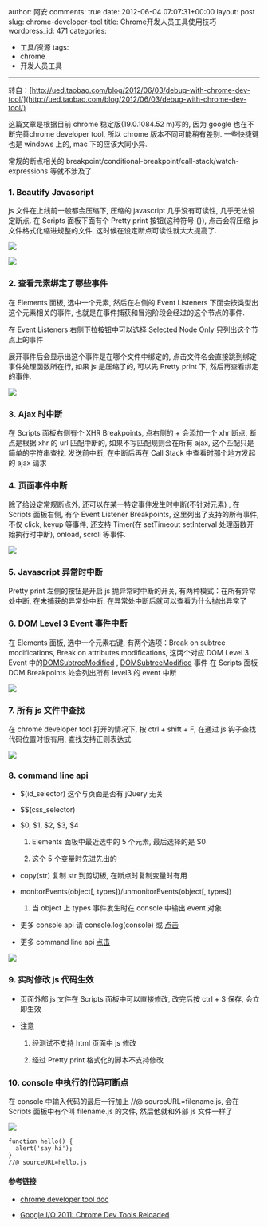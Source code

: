 author: 阿安
comments: true
date: 2012-06-04 07:07:31+00:00
layout: post
slug: chrome-developer-tool
title: Chrome开发人员工具使用技巧
wordpress_id: 471
categories:
- 工具/资源
tags:
- chrome
- 开发人员工具
---

转自：[http://ued.taobao.com/blog/2012/06/03/debug-with-chrome-dev-tool/](http://ued.taobao.com/blog/2012/06/03/debug-with-chrome-dev-tool/)

这篇文章是根据目前 chrome 稳定版(19.0.1084.52 m)写的, 因为 google 也在不断完善chrome developer tool, 所以 chrome 版本不同可能稍有差别. 一些快捷键也是 windows 上的, mac 下的应该大同小异.

常规的断点相关的 breakpoint/conditional-breakpoint/call-stack/watch-expressions 等就不涉及了.


### **1. Beautify Javascript**


js 文件在上线前一般都会压缩下, 压缩的 javascript 几乎没有可读性, 几乎无法设定断点. 在 Scripts 面板下面有个 Pretty print 按钮(这种符号 {}), 点击会将压缩 js 文件格式化缩进规整的文件, 这时候在设定断点可读性就大大提高了.

[![](http://ued.taobao.com/blog/wp-content/uploads/2012/06/script-pretty-before.jpg)](http://ued.taobao.com/blog/wp-content/uploads/2012/06/script-pretty-before.jpg)

[![](http://ued.taobao.com/blog/wp-content/uploads/2012/06/script-pretty-after.jpg)<!-- more -->](http://ued.taobao.com/blog/wp-content/uploads/2012/06/script-pretty-after.jpg)


### **2. 查看元素绑定了哪些事件**


在 Elements 面板, 选中一个元素, 然后在右侧的 Event Listeners 下面会按类型出这个元素相关的事件, 也就是在事件捕获和冒泡阶段会经过的这个节点的事件.

在 Event Listeners 右侧下拉按钮中可以选择 Selected Node Only 只列出这个节点上的事件

展开事件后会显示出这个事件是在哪个文件中绑定的, 点击文件名会直接跳到绑定事件处理函数所在行, 如果 js 是压缩了的, 可以先 Pretty print 下, 然后再查看绑定的事件.

[![](http://ued.taobao.com/blog/wp-content/uploads/2012/06/element-events.jpg)](http://ued.taobao.com/blog/wp-content/uploads/2012/06/element-events.jpg)


### **3. Ajax 时中断**


在 Scripts 面板右侧有个 XHR Breakpoints, 点右侧的 + 会添加一个 xhr 断点, 断点是根据 xhr 的 url 匹配中断的, 如果不写匹配规则会在所有 ajax, 这个匹配只是简单的字符串查找, 发送前中断, 在中断后再在 Call Stack 中查看时那个地方发起的 ajax 请求


### **4. 页面事件中断**


除了给设定常规断点外, 还可以在某一特定事件发生时中断(不针对元素) , 在 Scripts 面板右侧, 有个 Event Listener Breakpoints, 这里列出了支持的所有事件, 不仅 click, keyup 等事件, 还支持 Timer(在 setTimeout setInterval 处理函数开始执行时中断), onload, scroll 等事件.

[![](http://ued.taobao.com/blog/wp-content/uploads/2012/06/breakpoints.jpg)](http://ued.taobao.com/blog/wp-content/uploads/2012/06/breakpoints.jpg)


### **5. Javascript 异常时中断**


Pretty print 左侧的按钮是开启 js 抛异常时中断的开关, 有两种模式：在所有异常处中断, 在未捕获的异常处中断. 在异常处中断后就可以查看为什么抛出异常了


### **6. DOM Level 3 Event 事件中断**


在 Elements 面板, 选中一个元素右键, 有两个选项：Break on subtree modifications, Break on attributes modifications, 这两个对应 DOM Level 3 Event 中的[DOMSubtreeModified](http://www.w3.org/TR/DOM-Level-3-Events/#event-type-DOMSubtreeModified) , [DOMSubtreeModified](http://www.w3.org/TR/DOM-Level-3-Events/#event-type-DOMAttrModified) 事件 在 Scripts 面板 DOM Breakpoints 处会列出所有 level3 的 event 中断

[![](http://ued.taobao.com/blog/wp-content/uploads/2012/06/dom-event-level3.jpg)](http://ued.taobao.com/blog/wp-content/uploads/2012/06/dom-event-level3.jpg)


### **7. 所有 js 文件中查找**


在 chrome developer tool 打开的情况下, 按 ctrl + shift + F, 在通过 js 钩子查找代码位置时很有用, 查找支持正则表达式

[![](http://ued.taobao.com/blog/wp-content/uploads/2012/06/multifile-find.jpg)](http://ued.taobao.com/blog/wp-content/uploads/2012/06/multifile-find.jpg)


### **8. command line api**





	
  * $(id_selector) 这个与页面是否有 jQuery 无关

	
  * $$(css_selector)

	
  * $0, $1, $2, $3, $4

	
    1. Elements 面板中最近选中的 5 个元素, 最后选择的是 $0

	
    2. 这个 5 个变量时先进先出的




	
  * copy(str) 复制 str 到剪切板, 在断点时复制变量时有用

	
  * monitorEvents(object[, types])/unmonitorEvents(object[, types])

	
    1. 当 object 上 types 事件发生时在 console 中输出 event 对象




	
  * 更多 console api 请 console.log(console) 或 [点击](http://getfirebug.com/wiki/index.php/Console_API#console.trace.28.29)

	
  * 更多 command line api [点击](http://getfirebug.com/wiki/index.php/Command_Line_API)


[![](http://ued.taobao.com/blog/wp-content/uploads/2012/06/monitorEvents.jpg)](http://ued.taobao.com/blog/wp-content/uploads/2012/06/monitorEvents.jpg)


### **9. 实时修改 js 代码生效**





	
  * 页面外部 js 文件在 Scripts 面板中可以直接修改, 改完后按 ctrl + S 保存, 会立即生效

	
  * 注意

	
    1. 经测试不支持 html 页面中 js 修改

	
    2. 经过 Pretty print 格式化的脚本不支持修改







### **10. console 中执行的代码可断点**


在 console 中输入代码的最后一行加上 //@ sourceURL=filename.js, 会在 Scripts 面板中有个叫 filename.js 的文件, 然后他就和外部 js 文件一样了

[![](http://ued.taobao.com/blog/wp-content/uploads/2012/06/eval.jpg)](http://ued.taobao.com/blog/wp-content/uploads/2012/06/eval.jpg)

    
    function hello() {
      alert('say hi');
    }
    //@ sourceURL=hello.js




#### 




#### 参考链接





	
  * [chrome developer tool doc](https://developers.google.com/chrome-developer-tools/docs/overview)

	
  * [Google I/O 2011: Chrome Dev Tools Reloaded](http://www.youtube.com/watch?v=N8SS-rUEZPg)


